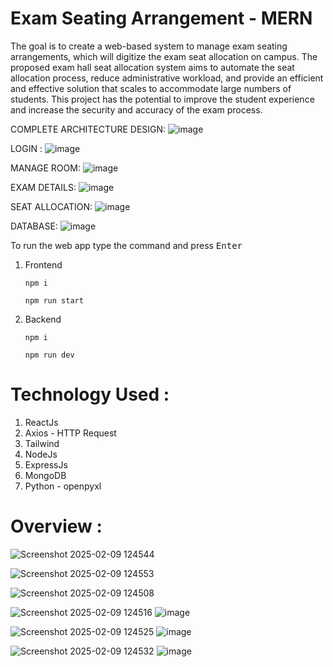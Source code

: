 # Exam Seating Arrangement - MERN
The goal is to create a web-based system to manage exam seating arrangements, which will digitize the exam seat allocation on campus. The proposed exam hall seat allocation system aims to automate the seat
allocation process, reduce administrative workload, and provide an efficient and effective solution that scales to accommodate large numbers of students. This project has the potential to improve the student experience and increase the security and accuracy of the exam process.

COMPLETE ARCHITECTURE DESIGN:
![image](https://github.com/user-attachments/assets/49785e5d-7fd9-4852-9b91-c42e6f33ac95)

LOGIN :
![image](https://github.com/user-attachments/assets/3b1f24d9-2ad8-4967-8ca4-b45e7ecd8a7b)

MANAGE ROOM:
![image](https://github.com/user-attachments/assets/152ac5f8-b0f7-4773-a2c8-f801d86b859f)

EXAM DETAILS:
![image](https://github.com/user-attachments/assets/d188b5e9-68af-401c-ae75-67c9ee7408b9)

SEAT ALLOCATION:
![image](https://github.com/user-attachments/assets/0d95acef-2edf-43c9-95a2-1a20e9f2f2cb)

DATABASE:
![image](https://github.com/user-attachments/assets/80d4aecd-dbc4-48f4-b67d-8647b2de0b8a)

To run the web app type the command and press <kbd>Enter</kbd>
1. Frontend
    ```
    npm i
    ```
    ```
    npm run start
    ```
2. Backend
    ```
    npm i
    ```
    ```
    npm run dev
    ```

# Technology Used :
1. ReactJs
2. Axios - HTTP Request
3. Tailwind
4. NodeJs
5. ExpressJs
6. MongoDB
7. Python - openpyxl

# Overview :
![Screenshot 2025-02-09 124544](https://github.com/user-attachments/assets/ed123be0-bc8c-4881-bde7-92e4cb5036a2)

![Screenshot 2025-02-09 124553](https://github.com/user-attachments/assets/9f629a52-5cb3-4e28-867e-db94d1d81741)

![Screenshot 2025-02-09 124508](https://github.com/user-attachments/assets/12f42fd5-7090-4488-842c-e7346e980e40)

![Screenshot 2025-02-09 124516](https://github.com/user-attachments/assets/85234fb9-53eb-44d7-829f-b69db9031a1e)
![image](https://github.com/user-attachments/assets/edd3d745-5109-403d-8a12-bd366f0f91b1)

![Screenshot 2025-02-09 124525](https://github.com/user-attachments/assets/54f1971f-6ae1-482b-9a2a-f7282f4a742a)
![image](https://github.com/user-attachments/assets/16ea29e4-6f03-4b2a-9471-aba355c37f45)

![Screenshot 2025-02-09 124532](https://github.com/user-attachments/assets/5da3ec90-68ec-4b16-a6c7-a4d6abbf36e5)
![image](https://github.com/user-attachments/assets/561f02b7-2166-4020-bd00-3345373cc69e)


